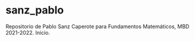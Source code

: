 # sanz_pablo
 Repositorio de Pablo Sanz Caperote para Fundamentos Matemáticos, MBD 2021-2022.
 Inicio.
